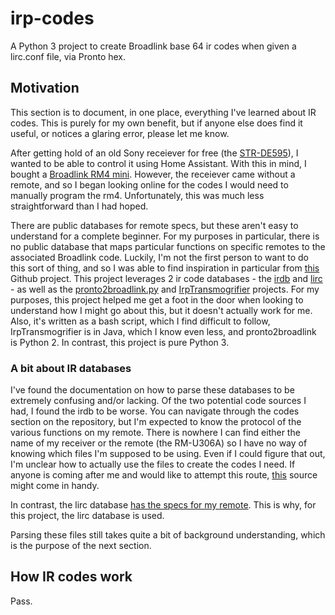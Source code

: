 # irp-codes

A Python 3 project to create Broadlink base 64 ir codes when given a lirc.conf file, via Pronto hex.

## Motivation

This section is to document, in one place, everything I've learned about IR codes. This is purely for my own benefit, but if anyone else does find it useful, or notices a glaring error, please let me know.

After getting hold of an old Sony receiever for free (the [STR-DE595](https://www.sony.ca/en/electronics/support/audio-components-receivers-amplifiers/str-de595)), I wanted to be able to control it using Home Assistant. With this in mind, I bought a [Broadlink RM4 mini](https://www.ibroadlink.com/productinfo/762674.html). However, the receiever came without a remote, and so I began looking online for the codes I would need to manually program the rm4. Unfortunately, this was much less straightforward than I had hoped.

There are public databases for remote specs, but these aren't easy to understand for a complete beginner. For my purposes in particular, there is no public database that maps particular functions on specific remotes to the associated Broadlink code. Luckily, I'm not the first person to want to do this sort of thing, and so I was able to find inspiration in particular from [this](https://github.com/molexx/irdb2broadlinkha/) Github project. This project leverages 2 ir code databases - the [irdb](https://github.com/probonopd/irdb/tree/master/codes) and [lirc](https://sourceforge.net/p/lirc-remotes/code/ci/master/tree/remotes/) - as well as the [pronto2broadlink.py](https://gist.githubusercontent.com/appden/42d5272bf128125b019c45bc2ed3311f/raw/bdede927b231933df0c1d6d47dcd140d466d9484/pronto2broadlink.py) and [IrpTransmogrifier](https://github.com/bengtmartensson/IrpTransmogrifier) projects. For my purposes, this project helped me get a foot in the door when looking to understand how I might go about this, but it doesn't actually work for me. Also, it's written as a bash script, which I find difficult to follow, IrpTransmogrifier is in Java, which I know even less, and pronto2broadlink is Python 2. In contrast, this project is pure Python 3.

### A bit about IR databases

I've found the documentation on how to parse these databases to be extremely confusing and/or lacking. Of the two potential code sources I had, I found the irdb to be worse. You can navigate through the codes section on the repository, but I'm expected to know the protocol of the various functions on my remote. There is nowhere I can find either the name of my receiver or the remote (the RM-U306A) so I have no way of knowing which files I'm supposed to be using. Even if I could figure that out, I'm unclear how to actually use the files to create the codes I need. If anyone is coming after me and would like to attempt this route, [this](http://www.hifi-remote.com/sony/Sony_rcvr.htm) source might come in handy.

In contrast, the lirc database [has the specs for my remote](https://sourceforge.net/p/lirc-remotes/code/ci/master/tree/remotes/sony/RM-U306A.lircd.conf). This is why, for this project, the lirc database is used.

Parsing these files still takes quite a bit of background understanding, which is the purpose of the next section.

## How IR codes work

Pass.
